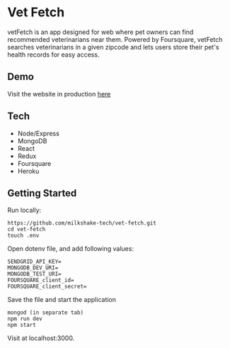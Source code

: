 # Vet Fetch

vetFetch is an app designed for web where pet owners can find recommended veterinarians near them. Powered by Foursquare, vetFetch searches veterinarians in a given zipcode and lets users store their pet's health records for easy access.

## Demo

Visit the website in production [here](http:vetfetch.io)

## Tech

* Node/Express
* MongoDB
* React
* Redux
* Foursquare
* Heroku

## Getting Started

Run locally:

```
https://github.com/milkshake-tech/vet-fetch.git
cd vet-fetch
touch .env
```

Open dotenv file, and add following values:

```
SENDGRID_API_KEY=
MONGODB_DEV_URI=
MONGODB_TEST_URI=
FOURSQUARE_client_id=
FOURSQUARE_client_secret=
```

Save the file and start the application

```
mongod (in separate tab)
npm run dev
npm start
```

Visit at localhost:3000.
